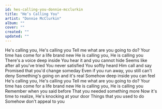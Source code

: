 ```yaml
---
id: hes-calling-you-donnie-mcclurkin
title: "He’s Calling You"
artist: "Donnie McClurkin"
album: ""
cover: ""
created: ""
updated: ""
---
```


He's calling you, He's calling you
Tell me what are you going to do?
Your time has come for a life brand new
He is calling you, He is calling you
There's a voice deep inside
You hear it and you cannot hide
Seems like after all you've tried
You never satisfied
You softly heard Him call and say
Promised that you'd change someday
Even if you run away, you still can't deny
Something's going on and it's real
Somehow deep inside you can feel
He's calling you, He's calling you
Tell me what are you going to do?
Your time has come for a life brand new
He is calling you, He is calling you
Remember when you said before
That you needed something more
Now it's time to realize, He's knocking at your door
Things that you used to do
Somehow don't appeal to you